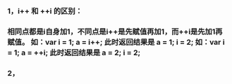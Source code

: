 <h3>1，i++ 和 ++i 的区别：<h3></ hr>相同点都是i自身加1，不同点是i++是先赋值再加1，而++i是先加1再赋值。
如：var i = 1; a = i++; 此时返回结果是 a = 1; i = 2; 
如：var i = 1; a = ++i; 此时返回结果是 a = 2; i = 2; 
<h3>2，<h3></ hr>
